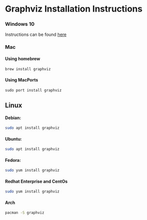 # Graphviz Installation Instructions

### Windows 10

Instructions can be found [here](https://graphviz.org/download/)

### Mac
#### Using homebrew
```powershell
brew install graphviz
```
#### Using MacPorts
```powershell
sudo port install graphviz
```

## Linux 
#### Debian:
```bash
sudo apt install graphviz
```
#### Ubuntu:
```bash
sudo apt install graphviz
```
#### Fedora:
```bash
sudo yum install graphviz
```
#### Redhat Enterprise and CentOs
```bash
sudo yum install graphviz
```
#### Arch
```bash
pacman -S graphviz
```
